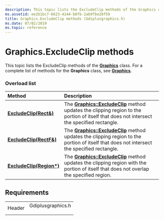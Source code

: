 ```yaml
---
description: This topic lists the ExcludeClip methods of the Graphics class. For a complete list of methods for the Graphics class, see Graphics.
ms.assetid: ee2b1bc7-6623-4144-b8fb-2ab9fbe28f59
title: Graphics.ExcludeClip methods (Gdiplusgraphics.h)
ms.date: 07/02/2019
ms.topic: reference
---
```


# Graphics.ExcludeClip methods

This topic lists the ExcludeClip methods of the [**Graphics**](/windows/win32/api/gdiplusgraphics/nl-gdiplusgraphics-graphics) class. For a complete list of methods for the **Graphics** class, see [**Graphics**](/windows/win32/api/gdiplusgraphics/nl-gdiplusgraphics-graphics).

### Overload list



| Method                                                                         | Description                                                                                                                                                                                                  |
|:-------------------------------------------------------------------------------|:-------------------------------------------------------------------------------------------------------------------------------------------------------------------------------------------------------------|
| [**ExcludeClip(Rect&)**](/windows/win32/api/gdiplusgraphics/nf-gdiplusgraphics-graphics-excludeclip(inconstrect_))   | The [**Graphics::ExcludeClip**](/windows/win32/api/gdiplusgraphics/nf-gdiplusgraphics-graphics-excludeclip(inconstrect_)) method updates the clipping region to the portion of itself that does not intersect the specified rectangle.<br/>  |
| [**ExcludeClip(RectF&)**](/previous-versions//ms535975(v=vs.85)) | The [**Graphics::ExcludeClip**](/previous-versions//ms535975(v=vs.85)) method updates the clipping region to the portion of itself that does not intersect the specified rectangle.<br/> |
| [**ExcludeClip(Region\*)**](/windows/win32/api/gdiplusgraphics/nf-gdiplusgraphics-graphics-excludeclip(inconstregion))   | The [**Graphics::ExcludeClip**](/windows/win32/api/gdiplusgraphics/nf-gdiplusgraphics-graphics-excludeclip(inconstregion)) method updates the clipping region with the portion of itself that does not overlap the specified region.<br/>        |



## Requirements



|                   |                                                                                              |
|-------------------|----------------------------------------------------------------------------------------------|
| Header<br/> | <dl> <dt>Gdiplusgraphics.h</dt> </dl> |



 

 
